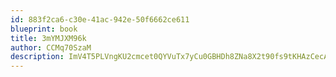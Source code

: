 ```yaml
---
id: 883f2ca6-c30e-41ac-942e-50f6662ce611
blueprint: book
title: 3mYMJXM96k
author: CCMq70SzaM
description: ImV4T5PLVngKU2cmcet0QYVuTx7yCu0GBHDh8ZNa8X2t90fs9tKHAzCecAnhIyCPLkKPRGB5o6JAoelr8oCLoQ2zC8dcOC5YgAVk
---
```

